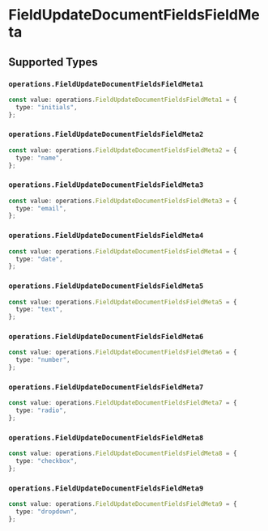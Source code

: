 # FieldUpdateDocumentFieldsFieldMeta


## Supported Types

### `operations.FieldUpdateDocumentFieldsFieldMeta1`

```typescript
const value: operations.FieldUpdateDocumentFieldsFieldMeta1 = {
  type: "initials",
};
```

### `operations.FieldUpdateDocumentFieldsFieldMeta2`

```typescript
const value: operations.FieldUpdateDocumentFieldsFieldMeta2 = {
  type: "name",
};
```

### `operations.FieldUpdateDocumentFieldsFieldMeta3`

```typescript
const value: operations.FieldUpdateDocumentFieldsFieldMeta3 = {
  type: "email",
};
```

### `operations.FieldUpdateDocumentFieldsFieldMeta4`

```typescript
const value: operations.FieldUpdateDocumentFieldsFieldMeta4 = {
  type: "date",
};
```

### `operations.FieldUpdateDocumentFieldsFieldMeta5`

```typescript
const value: operations.FieldUpdateDocumentFieldsFieldMeta5 = {
  type: "text",
};
```

### `operations.FieldUpdateDocumentFieldsFieldMeta6`

```typescript
const value: operations.FieldUpdateDocumentFieldsFieldMeta6 = {
  type: "number",
};
```

### `operations.FieldUpdateDocumentFieldsFieldMeta7`

```typescript
const value: operations.FieldUpdateDocumentFieldsFieldMeta7 = {
  type: "radio",
};
```

### `operations.FieldUpdateDocumentFieldsFieldMeta8`

```typescript
const value: operations.FieldUpdateDocumentFieldsFieldMeta8 = {
  type: "checkbox",
};
```

### `operations.FieldUpdateDocumentFieldsFieldMeta9`

```typescript
const value: operations.FieldUpdateDocumentFieldsFieldMeta9 = {
  type: "dropdown",
};
```

